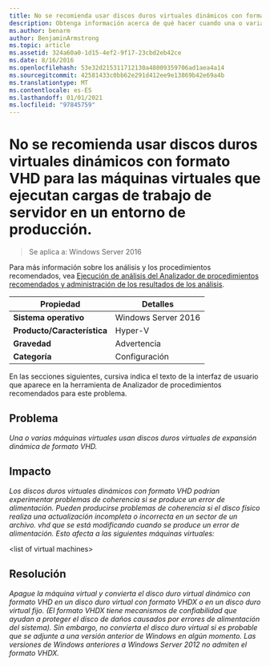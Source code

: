 ```yaml
---
title: No se recomienda usar discos duros virtuales dinámicos con formato VHD para las máquinas virtuales que ejecutan cargas de trabajo de servidor en un entorno de producción.
description: Obtenga información acerca de qué hacer cuando una o varias máquinas virtuales usan discos duros virtuales de expansión dinámica en formato VHD.
ms.author: benarm
author: BenjaminArmstrong
ms.topic: article
ms.assetid: 324a60a0-1d15-4ef2-9f17-23cbd2eb42ce
ms.date: 8/16/2016
ms.openlocfilehash: 53e32d215311712130a48009359706ad1aea4a14
ms.sourcegitcommit: 42581433c0bb62e291d412ee9e13869b42e69a4b
ms.translationtype: MT
ms.contentlocale: es-ES
ms.lasthandoff: 01/01/2021
ms.locfileid: "97845759"
---
```

# <a name="vhd-format-dynamic-virtual-hard-disks-are-not-recommended-for-virtual-machines-that-run-server-workloads-in-a-production-environment"></a>No se recomienda usar discos duros virtuales dinámicos con formato VHD para las máquinas virtuales que ejecutan cargas de trabajo de servidor en un entorno de producción.

>Se aplica a: Windows Server 2016

Para más información sobre los análisis y los procedimientos recomendados, vea [Ejecución de análisis del Analizador de procedimientos recomendados y administración de los resultados de los análisis](https://go.microsoft.com/fwlink/p/?LinkID=223177).

|Propiedad|Detalles|
|-|-|
|**Sistema operativo**|Windows Server 2016|
|**Producto/Característica**|Hyper-V|
|**Gravedad**|Advertencia|
|**Categoría**|Configuración|

En las secciones siguientes, cursiva indica el texto de la interfaz de usuario que aparece en la herramienta de Analizador de procedimientos recomendados para este problema.

## <a name="issue"></a>**Problema**
*Una o varias máquinas virtuales usan discos duros virtuales de expansión dinámica de formato VHD.*

## <a name="impact"></a>**Impacto**
*Los discos duros virtuales dinámicos con formato VHD podrían experimentar problemas de coherencia si se produce un error de alimentación. Pueden producirse problemas de coherencia si el disco físico realiza una actualización incompleta o incorrecta en un sector de un archivo. vhd que se está modificando cuando se produce un error de alimentación. Esto afecta a las siguientes máquinas virtuales:*

\<list of virtual machines>

## <a name="resolution"></a>**Resolución**
*Apague la máquina virtual y convierta el disco duro virtual dinámico con formato VHD en un disco duro virtual con formato VHDX o en un disco duro virtual fijo. (El formato VHDX tiene mecanismos de confiabilidad que ayudan a proteger el disco de daños causados por errores de alimentación del sistema). Sin embargo, no convierta el disco duro virtual si es probable que se adjunte a una versión anterior de Windows en algún momento. Las versiones de Windows anteriores a Windows Server 2012 no admiten el formato VHDX.*



